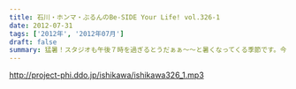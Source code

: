 ```yaml
---
title: 石川・ホンマ・ぶるんのBe-SIDE Your Life! vol.326-1
date: 2012-07-31
tags: ['2012年', '2012年07月']
draft: false
summary: 猛暑！スタジオも午後７時を過ぎるとうだぁぁ～～と暑くなってくる季節です。今日も今日とて、野球トークから・・・しかも「野球馬鹿」についてのお話って・・・ＮＡＭＡＥ
---
```


http://project-phi.ddo.jp/ishikawa/ishikawa326_1.mp3
